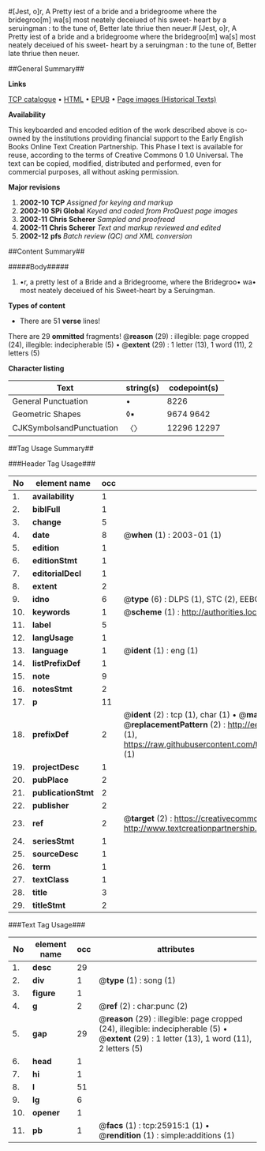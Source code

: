 #[Jest, o]r, A Pretty iest of a bride and a bridegroome where the bridegroo[m] wa[s] most neately deceiued of his sweet- heart by a seruingman : to the tune of, Better late thriue then neuer.#
[Jest, o]r, A Pretty iest of a bride and a bridegroome where the bridegroo[m] wa[s] most neately deceiued of his sweet- heart by a seruingman : to the tune of, Better late thriue then neuer.

##General Summary##

**Links**

[TCP catalogue](http://www.ota.ox.ac.uk/tcp/)  • 
[HTML](http://tei.it.ox.ac.uk/tcp/Texts-HTML/free/A04/A04406.html)  • 
[EPUB](http://tei.it.ox.ac.uk/tcp/Texts-EPUB/free/A04/A04406.epub) • 
[Page images (Historical Texts)](https://data.historicaltexts.jisc.ac.uk/view?pubId=eebo-22923718e&pageId=eebo-22923718e-25915-1)

**Availability**

This keyboarded and encoded edition of the
	       work described above is co-owned by the institutions
	       providing financial support to the Early English Books
	       Online Text Creation Partnership. This Phase I text is
	       available for reuse, according to the terms of Creative
	       Commons 0 1.0 Universal. The text can be copied,
	       modified, distributed and performed, even for
	       commercial purposes, all without asking permission.

**Major revisions**

1. __2002-10__ __TCP__ *Assigned for keying and markup*
1. __2002-10__ __SPi Global__ *Keyed and coded from ProQuest page images*
1. __2002-11__ __Chris Scherer__ *Sampled and proofread*
1. __2002-11__ __Chris Scherer__ *Text and markup reviewed and edited*
1. __2002-12__ __pfs__ *Batch review (QC) and XML conversion*

##Content Summary##

#####Body#####

1. •r, a pretty Iest of a Bride and a Bridegroome, where the Bridegroo• wa• most neately deceiued of his Sweet-heart by a Seruingman.

**Types of content**

  * There are 51 **verse** lines!

There are 29 **ommitted** fragments! 
 @__reason__ (29) : illegible: page cropped (24), illegible: indecipherable (5)  •  @__extent__ (29) : 1 letter (13), 1 word (11), 2 letters (5)

**Character listing**


|Text|string(s)|codepoint(s)|
|---|---|---|
|General Punctuation|•|8226|
|Geometric Shapes|◊▪|9674 9642|
|CJKSymbolsandPunctuation|〈〉|12296 12297|

##Tag Usage Summary##

###Header Tag Usage###

|No|element name|occ|attributes|
|---|---|---|---|
|1.|__availability__|1||
|2.|__biblFull__|1||
|3.|__change__|5||
|4.|__date__|8| @__when__ (1) : 2003-01 (1)|
|5.|__edition__|1||
|6.|__editionStmt__|1||
|7.|__editorialDecl__|1||
|8.|__extent__|2||
|9.|__idno__|6| @__type__ (6) : DLPS (1), STC (2), EEBO-CITATION (1), OCLC (1), VID (1)|
|10.|__keywords__|1| @__scheme__ (1) : http://authorities.loc.gov/ (1)|
|11.|__label__|5||
|12.|__langUsage__|1||
|13.|__language__|1| @__ident__ (1) : eng (1)|
|14.|__listPrefixDef__|1||
|15.|__note__|9||
|16.|__notesStmt__|2||
|17.|__p__|11||
|18.|__prefixDef__|2| @__ident__ (2) : tcp (1), char (1)  •  @__matchPattern__ (2) : ([0-9\-]+):([0-9IVX]+) (1), (.+) (1)  •  @__replacementPattern__ (2) : http://eebo.chadwyck.com/downloadtiff?vid=$1&page=$2 (1), https://raw.githubusercontent.com/textcreationpartnership/Texts/master/tcpchars.xml#$1 (1)|
|19.|__projectDesc__|1||
|20.|__pubPlace__|2||
|21.|__publicationStmt__|2||
|22.|__publisher__|2||
|23.|__ref__|2| @__target__ (2) : https://creativecommons.org/publicdomain/zero/1.0/ (1), http://www.textcreationpartnership.org/docs/. (1)|
|24.|__seriesStmt__|1||
|25.|__sourceDesc__|1||
|26.|__term__|1||
|27.|__textClass__|1||
|28.|__title__|3||
|29.|__titleStmt__|2||


###Text Tag Usage###

|No|element name|occ|attributes|
|---|---|---|---|
|1.|__desc__|29||
|2.|__div__|1| @__type__ (1) : song (1)|
|3.|__figure__|1||
|4.|__g__|2| @__ref__ (2) : char:punc (2)|
|5.|__gap__|29| @__reason__ (29) : illegible: page cropped (24), illegible: indecipherable (5)  •  @__extent__ (29) : 1 letter (13), 1 word (11), 2 letters (5)|
|6.|__head__|1||
|7.|__hi__|1||
|8.|__l__|51||
|9.|__lg__|6||
|10.|__opener__|1||
|11.|__pb__|1| @__facs__ (1) : tcp:25915:1 (1)  •  @__rendition__ (1) : simple:additions (1)|
